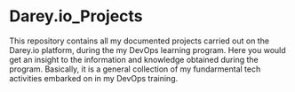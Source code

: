 # Darey.io_Projects
This repository contains all my documented projects carried out on the Darey.io platform, during the my DevOps learning program. Here you would get an insight to the information and knowledge obtained during the program. Basically, it is a general collection of my fundarmental tech activities embarked on in my DevOps training.